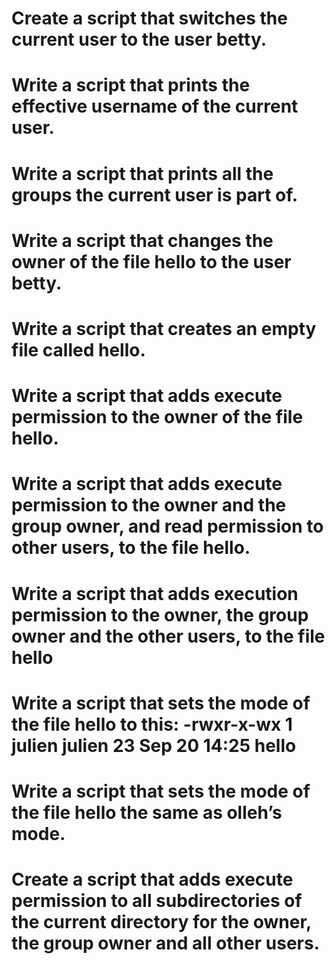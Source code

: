 # Create a script that switches the current user to the user betty.
# Write a script that prints the effective username of the current user.
# Write a script that prints all the groups the current user is part of.
# Write a script that changes the owner of the file hello to the user betty.
# Write a script that creates an empty file called hello.
# Write a script that adds execute permission to the owner of the file hello.
# Write a script that adds execute permission to the owner and the group owner, and read permission to other users, to the file hello.
# Write a script that adds execution permission to the owner, the group owner and the other users, to the file hello
# Write a script that sets the mode of the file hello to this: -rwxr-x-wx 1 julien julien 23 Sep 20 14:25 hello
# Write a script that sets the mode of the file hello the same as olleh’s mode.
# Create a script that adds execute permission to all subdirectories of the current directory for the owner, the group owner and all other users.
